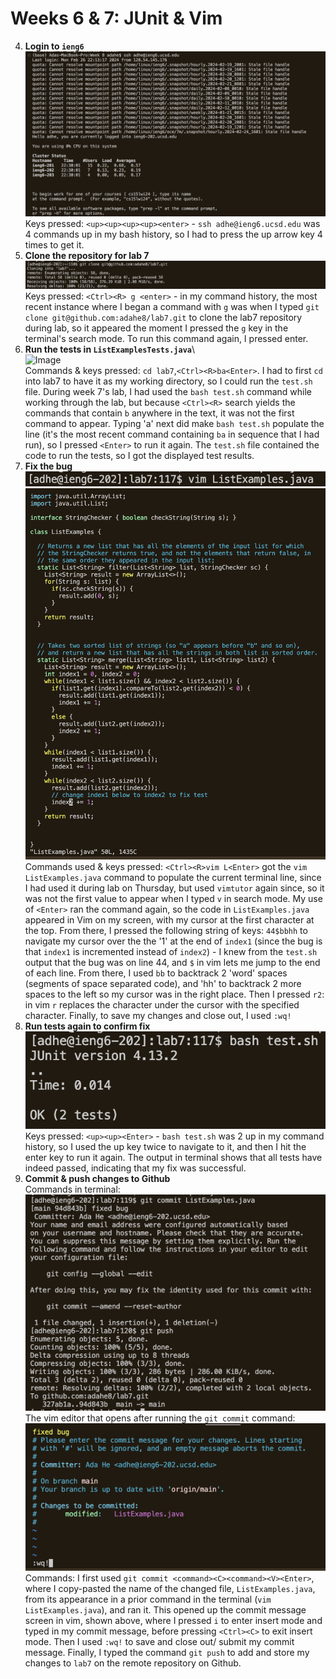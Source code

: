 # Weeks 6 & 7: JUnit & Vim
4. **Login to `ieng6`**  
![Image](login.png)  
Keys pressed: `<up><up><up><up><enter>` - `ssh adhe@ieng6.ucsd.edu` was 4 commands up in my bash history, so I had to press the up arrow key 4 times to get it.
5. **Clone the repository for lab 7**  
![Image](gitclone.png)  
Keys pressed: `<Ctrl><R> g <enter>` - in my command history, the most recent instance where I began a command with `g` was when I typed `git clone git@github.com:adahe8/lab7.git` to clone the lab7 repository during lab, so it appeared the moment I pressed the `g` key in the terminal's search mode. To run this command again, I pressed enter.
6. **Run the tests in `ListExamplesTests.java`**\  
![Image]()  
Commands & keys pressed: `cd lab7`,`<Ctrl><R>ba<Enter>`. I had to first `cd` into lab7 to have it as my working directory, so I could run the `test.sh` file. During week 7's lab, I had used the `bash test.sh` command while working through the lab, but because `<Ctrl><R>` search yields the commands that contain `b` anywhere in the text, it was not the first command to appear. Typing 'a' next did make `bash test.sh` populate the line (it's the most recent command containing `ba` in sequence that I had run), so I pressed `<Enter>` to run it again. The `test.sh` file contained the code to run the tests, so I got the displayed test results.
7. **Fix the bug**  
![Image](entervim.png)  
![Image](editinvim.png)
Commands used & keys pressed: `<Ctrl><R>vim L<Enter>` got the `vim ListExamples.java` command to populate the current terminal line, since I had used it during lab on Thursday, but used `vimtutor` again since, so it was not the first value to appear when I typed `v` in search mode. My use of `<Enter>` ran the command again, so the code in `ListExamples.java` appeared in Vim on my screen, with my cursor at the first character at the top. From there, I pressed the following string of keys: `44$bbhh` to navigate my cursor over the the  '1' at the end of `index1` (since the bug is that `index1` is incremented instead of `index2`) - I knew from the `test.sh` output that the bug was on line 44, and `$` in vim lets me jump to the end of each line. From there, I used `bb` to backtrack 2 'word' spaces (segments of space separated code), and 'hh' to backtrack 2 more spaces to the left so my cursor was in the right place. Then I pressed `r2`: in vim `r` replaces the character under the cursor with the specified character. Finally, to save my changes and close out, I used `:wq!`
9. **Run tests again to confirm fix**  
![Image](testsuccess.png)  
Keys pressed: `<up><up><Enter>` - `bash test.sh` was 2 up in my command history, so I used the up key twice to navigate to it, and then I hit the enter key to run it again. The output in terminal shows that all tests have indeed passed, indicating that my fix was successful.
10. **Commit & push changes to Github**  
Commands in terminal:
![Image](commitandpush.png)  
The vim editor that opens after running the `git commit` command:
![Image](commitmsg.png) 
Commands: I first used `git commit <command><C><command><V><Enter>`, where I copy-pasted the name of the changed file, `ListExamples.java`, from its appearance in a prior command in the terminal (`vim ListExamples.java`), and ran it. This opened up the commit message screen in vim, shown above, where I pressed `i` to enter insert mode and typed in my commit message, before pressing `<Ctrl><C>` to exit insert mode. Then I used `:wq!` to save and close out/ submit my commit message. Finally, I typed the command `git push` to add and store my changes to `lab7` on the remote repository on Github.
